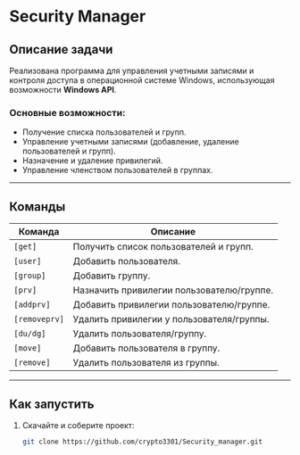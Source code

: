 # Security Manager

## Описание задачи
Реализована программа для управления учетными записями и контроля доступа в операционной системе Windows, использующая возможности **Windows API**.

### Основные возможности:
- Получение списка пользователей и групп.
- Управление учетными записями (добавление, удаление пользователей и групп).
- Назначение и удаление привилегий.
- Управление членством пользователей в группах.

---

## Команды

| Команда      | Описание                                      |
|--------------|----------------------------------------------|
| `[get]`      | Получить список пользователей и групп.       |
| `[user]`     | Добавить пользователя.                       |
| `[group]`    | Добавить группу.                             |
| `[prv]`      | Назначить привилегии пользователю/группе.    |
| `[addprv]`   | Добавить привилегии пользователю/группе.     |
| `[removeprv]`| Удалить привилегии у пользователя/группы.    |
| `[du/dg]`    | Удалить пользователя/группу.                 |
| `[move]`     | Добавить пользователя в группу.              |
| `[remove]`   | Удалить пользователя из группы.              |

---

## Как запустить

1. Скачайте и соберите проект:
   ```bash
   git clone https://github.com/crypto3301/Security_manager.git
